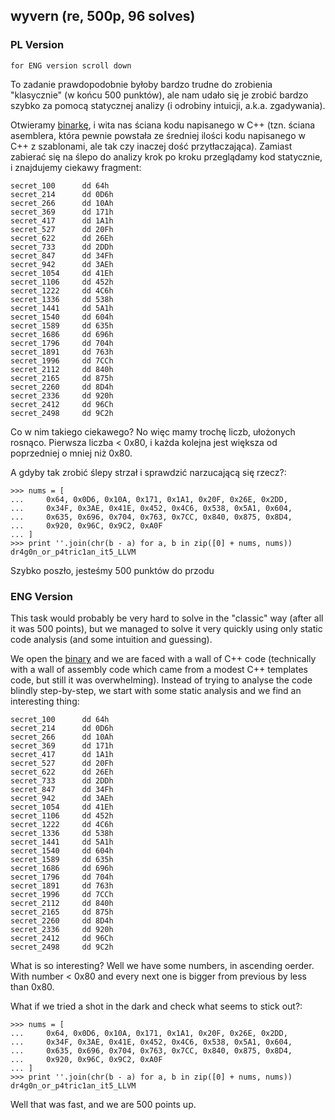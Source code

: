 ## wyvern (re, 500p, 96 solves)

### PL Version
`for ENG version scroll down`

To zadanie prawdopodobnie byłoby bardzo trudne do zrobienia "klasycznie" (w końcu 500 punktów), ale nam udało się je zrobić bardzo szybko za pomocą statycznej analizy (i odrobiny intuicji, a.k.a. zgadywania).

Otwieramy [binarkę](wyvern), i wita nas ściana kodu napisanego w C++ (tzn. ściana asemblera, która pewnie powstała ze średniej ilości kodu napisanego w C++ z szablonami, ale tak czy inaczej dość przytłaczająca). Zamiast zabierać się na ślepo do analizy krok po kroku przeglądamy kod statycznie, i znajdujemy ciekawy fragment:

    secret_100      dd 64h 
    secret_214      dd 0D6h
    secret_266      dd 10Ah
    secret_369      dd 171h
    secret_417      dd 1A1h
    secret_527      dd 20Fh
    secret_622      dd 26Eh
    secret_733      dd 2DDh
    secret_847      dd 34Fh
    secret_942      dd 3AEh
    secret_1054     dd 41Eh
    secret_1106     dd 452h
    secret_1222     dd 4C6h
    secret_1336     dd 538h
    secret_1441     dd 5A1h
    secret_1540     dd 604h
    secret_1589     dd 635h
    secret_1686     dd 696h
    secret_1796     dd 704h
    secret_1891     dd 763h
    secret_1996     dd 7CCh
    secret_2112     dd 840h
    secret_2165     dd 875h
    secret_2260     dd 8D4h
    secret_2336     dd 920h
    secret_2412     dd 96Ch
    secret_2498     dd 9C2h

Co w nim takiego ciekawego? No więc mamy trochę liczb, ułożonych rosnąco. Pierwsza liczba < 0x80, i każda kolejna jest większa od poprzedniej o mniej niż 0x80.

A gdyby tak zrobić ślepy strzał i sprawdzić narzucającą się rzecz?:

    >>> nums = [
    ...     0x64, 0x0D6, 0x10A, 0x171, 0x1A1, 0x20F, 0x26E, 0x2DD,
    ...     0x34F, 0x3AE, 0x41E, 0x452, 0x4C6, 0x538, 0x5A1, 0x604,
    ...     0x635, 0x696, 0x704, 0x763, 0x7CC, 0x840, 0x875, 0x8D4,
    ...     0x920, 0x96C, 0x9C2, 0xA0F
    ... ]
    >>> print ''.join(chr(b - a) for a, b in zip([0] + nums, nums))
    dr4g0n_or_p4tric1an_it5_LLVM

Szybko poszło, jesteśmy 500 punktów do przodu

### ENG Version

This task would probably be very hard to solve in the "classic" way (after all it was 500 points), but we managed to solve it very quickly using only static code analysis (and some intuition and guessing).

We open the [binary](wyvern) and we are faced with a wall of C++ code (technically with a wall of assembly code which came from a modest C++ templates code, but still it was overwhelming). Instead of trying to analyse the code blindly step-by-step, we start with some static analysis and we find an interesting thing:

    secret_100      dd 64h 
    secret_214      dd 0D6h
    secret_266      dd 10Ah
    secret_369      dd 171h
    secret_417      dd 1A1h
    secret_527      dd 20Fh
    secret_622      dd 26Eh
    secret_733      dd 2DDh
    secret_847      dd 34Fh
    secret_942      dd 3AEh
    secret_1054     dd 41Eh
    secret_1106     dd 452h
    secret_1222     dd 4C6h
    secret_1336     dd 538h
    secret_1441     dd 5A1h
    secret_1540     dd 604h
    secret_1589     dd 635h
    secret_1686     dd 696h
    secret_1796     dd 704h
    secret_1891     dd 763h
    secret_1996     dd 7CCh
    secret_2112     dd 840h
    secret_2165     dd 875h
    secret_2260     dd 8D4h
    secret_2336     dd 920h
    secret_2412     dd 96Ch
    secret_2498     dd 9C2h

What is so interesting? Well we have some numbers, in ascending oerder. With number < 0x80 and every next one is bigger from previous by less than 0x80.

What if we tried a shot in the dark and check what seems to stick out?:

    >>> nums = [
    ...     0x64, 0x0D6, 0x10A, 0x171, 0x1A1, 0x20F, 0x26E, 0x2DD,
    ...     0x34F, 0x3AE, 0x41E, 0x452, 0x4C6, 0x538, 0x5A1, 0x604,
    ...     0x635, 0x696, 0x704, 0x763, 0x7CC, 0x840, 0x875, 0x8D4,
    ...     0x920, 0x96C, 0x9C2, 0xA0F
    ... ]
    >>> print ''.join(chr(b - a) for a, b in zip([0] + nums, nums))
    dr4g0n_or_p4tric1an_it5_LLVM

Well that was fast, and we are 500 points up.

